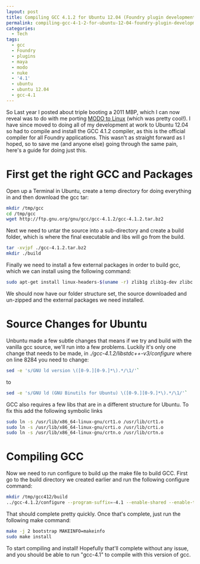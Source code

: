 ```yaml
---
layout: post
title: Compiling GCC 4.1.2 for Ubuntu 12.04 (Foundry plugin development)
permalink: compiling-gcc-4-1-2-for-ubuntu-12-04-foundry-plugin-development
categories:
  - Tech
tags:
  - gcc
  - Foundry
  - plugins
  - maya
  - modo
  - nuke
  - '4.1'
  - ubuntu
  - ubuntu 12.04
  - gcc-4.1
---
```


So Last year I posted about triple booting a 2011 MBP, which I can now reveal was to do with me porting [MODO to Linux](http://www.cgchannel.com/2013/03/luxology-previews-modo-for-linux/ "MODO to Linux") (which was pretty cool!). I have since moved to doing all of my development at work to Ubuntu 12.04 so had to compile and install the GCC 4.1.2 compiler, as this is the official compiler for all Foundry applications. This wasn't as straight forward as I hoped, so to save me (and anyone else) going through the same pain, here's a guide for doing just this.
<a id="more"></a><a id="more-213"></a>

# First get the right GCC and Packages

Open up a Terminal in Ubuntu, create a temp directory for doing everything in and then download the gcc tar:

```bash
mkdir /tmp/gcc
cd /tmp/gcc
wget http://ftp.gnu.org/gnu/gcc/gcc-4.1.2/gcc-4.1.2.tar.bz2
```

Next we need to untar the source into a sub-directory and create a build folder, which is where the final executable and libs will go from the build.

```bash
tar -xvjpf ./gcc-4.1.2.tar.bz2
mkdir ./build
```

Finally we need to install a few external packages in order to build gcc, which we can install using the following command:

```bash
sudo apt-get install linux-headers-$(uname -r) zlib1g zlib1g-dev zlibc gcc-multilib
```

We should now have our folder structure set, the source downloaded and un-zipped and the external packages we need installed.

# Source Changes for Ubuntu

Unbuntu made a few subtle changes that means if we try and build with the vanilla gcc source, we'll run into a few problems. Luckily it's only one change that needs to be made, in _./gcc-4.1.2/libstdc++-v3/configure_ where on line 8284 you need to change:

```bash
sed -e 's/GNU ld version \([0-9.][0-9.]*\).*/\1/'`
```

to

```bash
sed -e 's/GNU ld (GNU Binutils for Ubuntu) \([0-9.][0-9.]*\).*/\1/'`
```

GCC also requires a few libs that are in a different structure for Ubuntu. To fix this add the following symbolic links

```bash
sudo ln -s /usr/lib/x86_64-linux-gnu/crt1.o /usr/lib/crt1.o
sudo ln -s /usr/lib/x86_64-linux-gnu/crti.o /usr/lib/crti.o
sudo ln -s /usr/lib/x86_64-linux-gnu/crtn.o /usr/lib/crtn.o
```

# Compiling GCC

Now we need to run configure to build up the make file to build GCC. First go to the build directory we created earlier and run the following configure command:

```bash
mkdir /tmp/gcc412/build
../gcc-4.1.2/configure --program-suffix=-4.1 --enable-shared --enable-threads=posix --enable-checking=release --with-system-zlib --disable-libunwind-exceptions --enable-__cxa_atexit --enable-languages=c,c++ --disable-multilib
```

That should complete pretty quickly. Once that's complete, just run the following make command:

```bash
make -j 2 bootstrap MAKEINFO=makeinfo
sudo make install
```

To start compiling and install! Hopefully that'll complete without any issue, and you should be able to run "gcc-4.1" to compile with this version of gcc.
